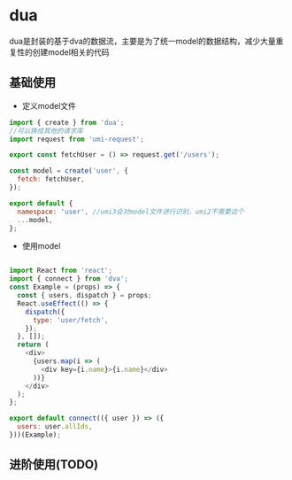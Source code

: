 # dua

dua是封装的基于dva的数据流，主要是为了统一model的数据结构，减少大量重复性的创建model相关的代码

## 基础使用

- 定义model文件

```js
import { create } from 'dua';
//可以换成其他的请求库
import request from 'umi-request';

export const fetchUser = () => request.get('/users');

const model = create('user', {
  fetch: fetchUser,
});

export default {
  namespace: 'user', //umi3会对model文件进行识别，umi2不需要这个
  ...model,
};

```

- 使用model

```js

import React from 'react';
import { connect } from 'dva';
const Example = (props) => {
  const { users, dispatch } = props;
  React.useEffect(() => {
    dispatch({
      type: 'user/fetch',
    });
  }, []);
  return (
    <div>
      {users.map(i => (
        <div key={i.name}>{i.name}</div>
      ))}
    </div>
  );
};

export default connect(({ user }) => ({
  users: user.allIds,
}))(Example);

```

## 进阶使用(TODO)
